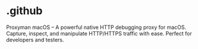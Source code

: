 # .github
Proxyman macOS – A powerful native HTTP debugging proxy for macOS. Capture, inspect, and manipulate HTTP/HTTPS traffic with ease. Perfect for developers and testers.
